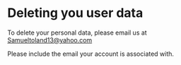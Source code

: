 # Deleting you user data

To delete your personal data, please email us at Samueltoland13@yahoo.com

Please include the email your account is associated with.